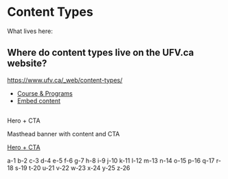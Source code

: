 # Content Types

What lives here:

## Where do content types live on the UFV.ca website?

https://www.ufv.ca/_web/content-types/

- [Course & Programs](https://www.ufv.ca/_web/content-types/course--programs-select/)
- [Embed content](https://www.ufv.ca/_web/content-types/embed-content/)


## 
Hero + CTA

Masthead banner with content and CTA

[Hero + CTA](hero-cta/)



a-1
b-2
c-3
d-4
e-5
f-6
g-7
h-8
i-9
j-10
k-11
l-12
m-13
n-14
o-15
p-16
q-17
r-18
s-19
t-20
u-21
v-22
w-23
x-24
y-25
z-26








